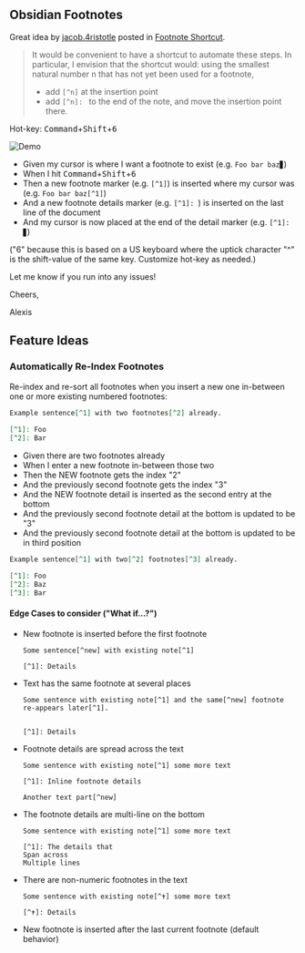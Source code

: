 ## Obsidian Footnotes

Great idea by [jacob.4ristotle](https://forum.obsidian.md/u/jacob.4ristotle/summary) posted in [Footnote Shortcut](https://forum.obsidian.md/t/footnote-shortcut/8872).

> It would be convenient to have a shortcut to automate these steps. In particular, I envision that the shortcut would:
> using the smallest natural number n that has not yet been used for a footnote, 
> * add `[^n]` at the insertion point 
> * add `[^n]: ` to the end of the note, and move the insertion point there.

Hot-key: <kbd>Command</kbd>+<kbd>Shift</kbd>+<kbd>6</kbd>

![Demo](https://github.com/akaalias/obsidian-footnotes/blob/master/demo.gif?raw=true)

- Given my cursor is where I want a footnote to exist (e.g. `Foo bar baz▊`)
- When I hit <kbd>Command</kbd>+<kbd>Shift</kbd>+<kbd>6</kbd>
- Then a new footnote marker (e.g. `[^1]`) is inserted where my cursor was (e.g. `Foo bar baz[^1]`)
- And a new footnote details marker (e.g. `[^1]: `) is inserted on the last line of the document
- And my cursor is now placed at the end of the detail marker (e.g. `[^1]: ▊`) 

("6" because this is based on a US keyboard where the uptick character "^" is the shift-value of the same key. Customize hot-key as needed.)

Let me know if you run into any issues!

Cheers, 

Alexis

## Feature Ideas
### Automatically Re-Index Footnotes
Re-index and re-sort all footnotes when you insert a new one in-between one or more existing numbered footnotes:

```markdown
Example sentence[^1] with two footnotes[^2] already.
  
[^1]: Foo
[^2]: Bar
```
- Given there are two footnotes already
- When I enter a new footnote in-between those two
- Then the NEW footnote gets the index "2" 
- And the previously second footnote gets the index "3"
- And the NEW footnote detail is inserted as the second entry at the bottom
- And the previously second footnote detail at the bottom is updated to be "3"
- And the previously second footnote detail at the bottom is updated to be in third position

```markdown
Example sentence[^1] with two[^2] footnotes[^3] already.

[^1]: Foo
[^2]: Baz
[^3]: Bar
```

#### Edge Cases to consider ("What if...?")
- New footnote is inserted before the first footnote 
  ```
  Some sentence[^new] with existing note[^1]
  
  [^1]: Details
  ```
- Text has the same footnote at several places 
  ```
  Some sentence with existing note[^1] and the same[^new] footnote re-appears later[^1].

  
  [^1]: Details
  ```
- Footnote details are spread across the text 
  ```
  Some sentence with existing note[^1] some more text 
  
  [^1]: Inline footnote details
  
  Another text part[^new]
  ```
- The footnote details are multi-line on the bottom
  ```
  Some sentence with existing note[^1] some more text 
  
  [^1]: The details that
  Span across
  Multiple lines
  ```
- There are non-numeric footnotes in the text
  ```
  Some sentence with existing note[^✝] some more text 
  
  [^✝]: Details
  ```

- New footnote is inserted after the last current footnote (default behavior)